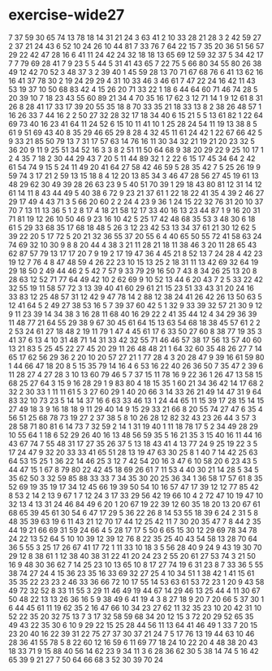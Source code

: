 # exercise-wide27
7
37
59
30
65
74
13
78
18
14
31
21
24
3
63
41
2
10
33
28
21
28
3
2
42
59
27
2
37
21
24
43
6
52
10
24
26
10
44
81
7
33
76
7
64
22
15
7
35
20
36
51
56
57
29
22
42
47
28
16
6
41
11
24
42
24
32
18
18
13
65
69
12
59
32
37
5
34
42
17
7
7
79
69
28
41
7
9
23
5
5
44
5
31
41
43
65
7
22
75
5
66
80
34
55
80
26
38
49
12
42
70
52
3
48
37
3
2
39
40
1
45
59
28
13
70
71
67
68
76
6
41
13
62
16
16
41
37
78
30
2
19
24
29
29
4
31
10
33
46
3
46
61
7
47
22
24
16
42
11
43
53
19
37
10
50
68
83
42
4
15
26
20
71
33
22
1
18
6
44
64
60
71
46
74
28
5
20
39
10
7
18
23
43
55
60
89
21
34
4
70
35
16
17
62
3
12
71
14
1
9
12
61
8
31
26
8
28
41
17
33
17
39
20
55
35
18
8
70
33
35
21
18
33
13
8
2
38
26
48
57
1
16
26
33
7
44
16
2
2
50
27
32
28
32
17
18
34
40
6
15
21
5
5
13
61
82
1
22
64
69
73
40
16
23
41
64
11
24
52
6
15
10
11
41
10
1
25
28
24
54
11
19
13
38
8
5
61
9
51
69
43
40
8
35
29
46
65
29
8
28
4
32
45
11
61
24
42
1
22
67
66
42
5
9
33
21
85
50
79
13
7
31
17
57
63
14
76
16
11
30
34
32
21
19
21
20
23
32
5
36
20
9
11
9
25
51
34
52
16
3
3
8
2
51
11
50
64
68
9
38
20
29
22
9
25
10
17
1
2
4
35
7
18
2
30
44
29
43
7
20
5
11
44
89
32
1
2
22
6
15
17
45
34
64
2
42
61
54
74
9
15
5
24
11
49
20
41
64
27
58
42
46
59
5
28
35
42
7
5
25
26
19
9
59
74
3
17
21
2
59
13
15
18
8
4
12
20
13
85
34
3
46
47
28
56
27
45
19
61
13
48
29
62
30
49
39
28
26
63
23
9
5
40
51
70
39
1
29
18
43
80
81
12
31
14
12
61
14
11
8
43
44
49
5
40
38
6
72
9
23
21
37
61
1
22
18
22
41
35
4
39
2
46
27
29
17
49
4
43
71
3
5
66
20
60
2
2
24
4
23
9
36
1
24
15
22
32
76
31
20
10
37
70
7
13
11
13
36
5
1
2
8
17
4
18
21
58
12
17
33
40
16
13
23
44
87
1
9
16
20
31
71
81
19
12
26
10
50
46
9
23
16
10
42
5
25
17
42
48
68
35
53
3
48
30
6
18
61
5
29
33
68
35
17
68
18
48
5
26
3
12
23
42
53
13
34
37
61
21
30
12
62
5
39
22
20
5
17
72
5
20
21
32
36
55
37
20
55
6
4
40
65
50
55
72
41
58
63
24
74
69
32
10
30
9
8
8
20
44
4
38
3
21
11
28
21
18
11
38
46
3
20
11
28
65
43
62
87
57
79
13
17
17
20
7
9
19
2
17
19
47
36
4
45
21
8
52
13
7
24
28
4
42
23
19
12
7
76
4
8
47
48
59
4
26
22
23
10
15
13
25
2
18
31
11
13
42
69
32
64
19
29
18
50
2
49
44
46
2
5
42
7
57
9
33
79
29
16
50
7
43
8
34
26
25
13
20
8
28
63
12
52
71
77
64
49
42
10
2
62
69
9
10
52
13
44
6
20
43
7
2
5
33
22
42
32
55
19
11
58
57
72
3
13
39
40
41
60
29
61
21
15
23
51
33
43
31
20
24
16
33
83
12
25
48
57
31
12
42
9
47
78
14
2
88
12
38
24
41
26
42
26
13
50
63
5
12
41
64
5
2
49
27
38
53
16
5
7
39
37
60
42
5
1
32
9
33
39
32
57
21
30
9
12
9
11
23
39
14
34
38
3
16
28
11
68
40
16
29
22
2
41
35
44
12
4
34
29
36
39
11
48
77
21
64
55
29
38
9
67
30
45
61
64
15
13
63
54
68
18
38
45
57
61
2
2
2
53
24
61
27
18
48
2
19
11
79
1
47
4
45
61
17
6
33
50
27
60
8
38
77
19
35
3
41
37
6
13
4
10
31
48
71
14
31
33
42
32
55
71
46
46
57
38
17
56
13
57
40
60
13
21
83
5
25
45
22
27
45
20
29
11
26
48
48
21
1
64
32
60
35
48
26
27
7
14
65
17
62
56
29
36
2
20
10
20
57
27
21
1
77
28
4
3
20
28
47
9
39
16
61
59
80
1
44
66
47
18
20
8
5
15
35
79
14
16
4
6
53
16
22
40
26
36
50
7
35
47
2
39
6
11
28
27
4
27
28
3
10
13
60
79
46
5
7
37
15
11
78
16
9
22
36
1
26
47
13
58
15
68
25
27
64
3
15
9
16
28
29
1
9
83
80
4
18
15
35
1
60
21
34
36
42
14
17
68
2
32
2
30
33
1
11
11
61
5
3
27
60
29
1
40
20
66
3
14
33
26
21
49
14
47
31
9
64
83
32
10
73
23
5
14
14
37
16
6
63
33
46
13
1
24
44
65
11
15
39
17
28
15
14
15
27
49
18
3
9
16
18
18
9
11
29
40
14
9
15
29
33
21
66
8
20
55
74
27
47
6
35
4
56
51
25
68
78
73
19
27
2
37
38
5
8
10
26
28
12
82
32
43
23
26
44
3
57
3
28
58
71
80
81
6
14
73
7
32
59
2
14
1
31
19
40
1
11
18
78
17
5
2
34
49
28
29
10
55
64
1
18
6
52
29
26
40
16
13
48
56
59
35
5
16
21
35
3
15
40
16
11
44
16
43
67
74
7
55
48
31
17
27
35
26
37
5
13
18
43
41
4
13
77
24
9
25
19
22
3
5
17
24
47
9
32
20
33
33
41
65
51
28
13
19
47
63
30
25
8
1
40
7
14
42
25
63
64
53
15
25
1
36
22
14
46
25
3
12
7
42
54
20
16
3
47
6
10
58
20
6
23
43
5
44
47
15
1
67
8
79
80
22
42
45
18
69
26
61
7
11
53
4
40
30
21
14
28
5
34
5
35
62
50
3
32
59
85
88
33
33
7
34
35
30
20
25
36
34
1
36
58
17
57
61
8
35
52
69
19
35
19
17
34
12
45
66
19
39
50
54
10
16
57
47
17
39
12
12
77
85
42
8
53
2
14
2
13
9
67
1
7
12
24
3
17
33
29
56
42
19
66
10
4
2
72
47
10
19
47
10
32
13
4
13
31
24
46
84
49
6
20
1
20
67
19
22
39
12
60
35
18
20
13
20
67
61
68
65
39
45
61
30
54
6
47
17
29
5
36
22
26
8
14
53
55
18
39
6
24
2
31
5
8
48
35
39
63
19
6
11
43
21
12
70
17
44
12
25
42
11
7
30
20
35
47
7
8
44
2
35
44
19
21
66
69
31
59
24
66
4
5
28
17
17
5
50
6
65
15
30
12
29
69
78
34
78
24
22
13
52
64
5
10
10
39
12
39
12
76
8
22
35
25
40
43
54
58
13
28
70
64
36
5
55
3
25
17
26
67
41
17
72
1
11
33
10
18
3
5
56
28
40
9
24
9
43
19
30
70
29
12
8
38
61
1
12
38
40
38
31
22
41
20
24
23
2
55
20
61
27
53
74
3
21
50
16
9
48
30
36
62
7
14
25
23
10
13
65
10
8
17
27
74
19
6
31
23
8
7
33
36
5
55
38
74
27
24
4
15
36
23
35
16
33
69
32
27
25
4
10
34
51
1
38
42
1
41
15
61
35
35
22
23
23
2
46
33
36
66
72
10
17
55
14
53
63
61
53
72
23
1
20
9
43
58
49
72
32
52
8
33
11
55
3
29
11
46
49
19
44
67
14
29
46
13
25
44
4
11
30
67
50
48
22
13
13
26
36
16
5
9
38
49
6
41
19
4
3
8
27
18
9
20
7
20
66
5
37
30
1
6
44
45
61
11
19
62
35
2
16
47
66
10
34
23
27
62
11
32
35
23
10
20
42
31
10
52
22
35
20
32
75
13
7
3
17
32
58
59
68
34
20
12
15
3
72
20
29
52
65
35
49
43
22
35
30
6
10
9
29
22
15
25
28
44
56
11
13
64
41
46
49
1
33
7
20
15
23
20
40
16
22
39
31
22
75
27
37
30
37
21
24
7
5
17
76
13
19
44
63
10
46
28
36
41
55
78
5
8
22
60
12
16
59
6
11
69
77
18
24
10
22
20
4
48
38
20
43
18
33
71
9
15
88
40
56
14
62
23
9
34
11
3
6
28
36
62
30
5
38
14
74
5
16
42
65
39
9
21
27
7
50
64
66
68
3
52
30
39
70
24
